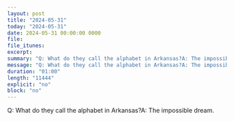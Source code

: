 ```yaml
---
layout: post
title: "2024-05-31"
today: "2024-05-31"
date: 2024-05-31 00:00:00 0000
file:
file_itunes:
excerpt:
summary: "Q: What do they call the alphabet in Arkansas?A: The impossible dream."
message: "Q: What do they call the alphabet in Arkansas?A: The impossible dream."
duration: "01:00"
length: "11444"
explicit: "no"
block: "no"
---
```

Q: What do they call the alphabet in Arkansas?A: The impossible dream.

